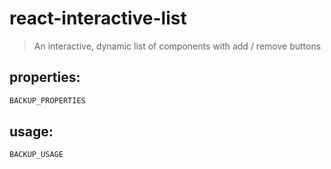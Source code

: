 # react-interactive-list
> An interactive, dynamic list of components with add / remove buttons


## properties:
```javascript
BACKUP_PROPERTIES
```

## usage:
```jsx
BACKUP_USAGE
```
